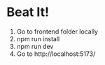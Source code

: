 # Beat It!
1. Go to frontend folder locally
2. npm run install
3. npm run dev
4. Go to http://localhost:5173/
